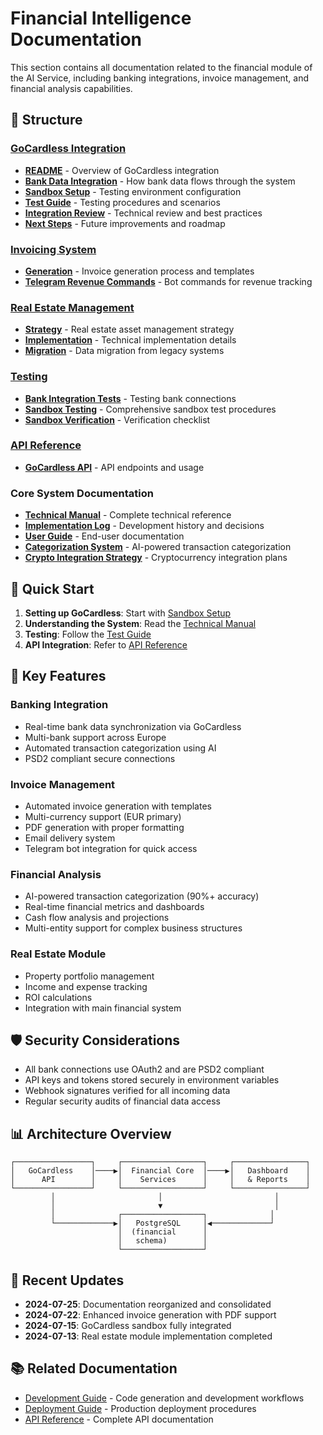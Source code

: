 # Financial Intelligence Documentation

This section contains all documentation related to the financial module of the AI Service, including banking integrations, invoice management, and financial analysis capabilities.

## 📁 Structure

### [GoCardless Integration](./gocardless/)
- **[README](./gocardless/README.md)** - Overview of GoCardless integration
- **[Bank Data Integration](./gocardless/bank-data-integration.md)** - How bank data flows through the system
- **[Sandbox Setup](./gocardless/sandbox-setup.md)** - Testing environment configuration
- **[Test Guide](./gocardless/test-guide.md)** - Testing procedures and scenarios
- **[Integration Review](./gocardless/integration-review.md)** - Technical review and best practices
- **[Next Steps](./gocardless/next-steps.md)** - Future improvements and roadmap

### [Invoicing System](./invoicing/)
- **[Generation](./invoicing/generation.md)** - Invoice generation process and templates
- **[Telegram Revenue Commands](./invoicing/telegram-revenue-commands.md)** - Bot commands for revenue tracking

### [Real Estate Management](./real-estate/)
- **[Strategy](./real-estate/strategy.md)** - Real estate asset management strategy
- **[Implementation](./real-estate/implementation.md)** - Technical implementation details
- **[Migration](./real-estate/migration.md)** - Data migration from legacy systems

### [Testing](./testing/)
- **[Bank Integration Tests](./testing/bank-integration-tests.md)** - Testing bank connections
- **[Sandbox Testing](./testing/sandbox-testing.md)** - Comprehensive sandbox test procedures
- **[Sandbox Verification](./testing/sandbox-verification.md)** - Verification checklist

### [API Reference](./api/)
- **[GoCardless API](./api/gocardless.md)** - API endpoints and usage

### Core System Documentation
- **[Technical Manual](./TECHNICAL_MANUAL.md)** - Complete technical reference
- **[Implementation Log](./IMPLEMENTATION_LOG.md)** - Development history and decisions
- **[User Guide](./USER_GUIDE.md)** - End-user documentation
- **[Categorization System](./CATEGORIZATION_SYSTEM.md)** - AI-powered transaction categorization
- **[Crypto Integration Strategy](./CRYPTO_INTEGRATION_STRATEGY.md)** - Cryptocurrency integration plans

## 🚀 Quick Start

1. **Setting up GoCardless**: Start with [Sandbox Setup](./gocardless/sandbox-setup.md)
2. **Understanding the System**: Read the [Technical Manual](./TECHNICAL_MANUAL.md)
3. **Testing**: Follow the [Test Guide](./gocardless/test-guide.md)
4. **API Integration**: Refer to [API Reference](./api/gocardless.md)

## 🔑 Key Features

### Banking Integration
- Real-time bank data synchronization via GoCardless
- Multi-bank support across Europe
- Automated transaction categorization using AI
- PSD2 compliant secure connections

### Invoice Management
- Automated invoice generation with templates
- Multi-currency support (EUR primary)
- PDF generation with proper formatting
- Email delivery system
- Telegram bot integration for quick access

### Financial Analysis
- AI-powered transaction categorization (90%+ accuracy)
- Real-time financial metrics and dashboards
- Cash flow analysis and projections
- Multi-entity support for complex business structures

### Real Estate Module
- Property portfolio management
- Income and expense tracking
- ROI calculations
- Integration with main financial system

## 🛡️ Security Considerations

- All bank connections use OAuth2 and are PSD2 compliant
- API keys and tokens stored securely in environment variables
- Webhook signatures verified for all incoming data
- Regular security audits of financial data access

## 📊 Architecture Overview

```
┌─────────────────┐     ┌──────────────────┐     ┌────────────────┐
│   GoCardless    │────▶│  Financial Core  │────▶│   Dashboard    │
│      API        │     │    Services      │     │   & Reports    │
└─────────────────┘     └──────────────────┘     └────────────────┘
         │                       │                         │
         │                       ▼                         │
         │              ┌──────────────────┐              │
         └─────────────▶│   PostgreSQL     │◀─────────────┘
                        │  (financial      │
                        │   schema)        │
                        └──────────────────┘
```

## 🔄 Recent Updates

- **2024-07-25**: Documentation reorganized and consolidated
- **2024-07-22**: Enhanced invoice generation with PDF support
- **2024-07-15**: GoCardless sandbox fully integrated
- **2024-07-13**: Real estate module implementation completed

## 📚 Related Documentation

- [Development Guide](../development/) - Code generation and development workflows
- [Deployment Guide](../deployment/) - Production deployment procedures
- [API Reference](../api-reference/) - Complete API documentation